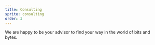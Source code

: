 ```yaml
---
title: Consulting
sprite: consulting
order: 3
---
```


We are happy to be your advisor to find your way in the world of bits and bytes.
